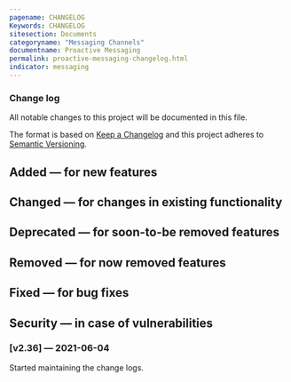 ```yaml
---
pagename: CHANGELOG
Keywords: CHANGELOG
sitesection: Documents
categoryname: "Messaging Channels"
documentname: Proactive Messaging
permalink: proactive-messaging-changelog.html
indicator: messaging
---
```


### Change log

All notable changes to this project will be documented in this file.
 
The format is based on [Keep a Changelog](http://keepachangelog.com/)
and this project adheres to [Semantic Versioning](http://semver.org/).

## Added — for new features
## Changed — for changes in existing functionality
## Deprecated — for soon-to-be removed features
## Removed — for now removed features
## Fixed — for bug fixes
## Security — in case of vulnerabilities
 
### [v2.36] — 2021-06-04

Started maintaining the change logs.
